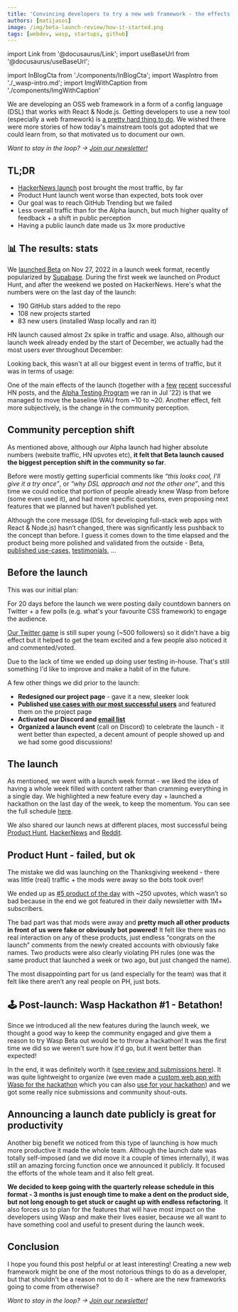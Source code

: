 ```yaml
---
title: 'Convincing developers to try a new web framework - the effects of launching beta'
authors: [matijasos]
image: /img/beta-launch-review/how-it-started.png
tags: [webdev, wasp, startups, github]
---
```


import Link from '@docusaurus/Link';
import useBaseUrl from '@docusaurus/useBaseUrl';

import InBlogCta from './components/InBlogCta';
import WaspIntro from './_wasp-intro.md';
import ImgWithCaption from './components/ImgWithCaption'

<ImgWithCaption alt="Alpha feedback" source="img/beta-launch-review/how-it-started.png" />

We are developing an OSS web framework in a form of a config language (DSL) that works with React & Node.js. Getting developers to use a new tool (especially a web framework) is [a pretty hard thing to do](/blog/2022/09/29/journey-to-1000-gh-stars). We wished there were more stories of how today's mainstream tools got adopted that we could learn from, so that motivated us to document our own.

_Want to stay in the loop? → [Join our newsletter!](/#signup)_

<!--truncate-->

## TL;DR

- [HackerNews launch](https://news.ycombinator.com/item?id=33910997) post brought the most traffic, by far
- Product Hunt launch went worse than expected, bots took over
- Our goal was to reach GitHub Trending but we failed
- Less overall traffic than for the Alpha launch, but much higher quality of feedback + a shift in public perception
- Having a public launch date made us 3x more productive

## 📊 The results: stats

We [launched Beta](/blog/2022/11/29/wasp-beta) on Nov 27, 2022 in a launch week format, recently popularized by [Supabase](https://supabase.com/blog/supabase-how-we-launch). During the first week we launched on Product Hunt, and after the weekend we posted on HackerNews. Here's what the numbers were on the last day of the launch:

- 190 GitHub stars added to the repo
- 108 new projects started
- 83 new users (installed Wasp locally and ran it)

<ImgWithCaption alt="Web visitors during beta launch week" source="img/beta-launch-review/launch-week-visitors.png" />

HN launch caused almost 2x spike in traffic and usage. Also, although our launch week already ended by the start of December, we actually had the most users ever throughout December:

<ImgWithCaption alt="WAU displayed monthly" source="img/beta-launch-review/wau-monthly.png" />

Looking back, this wasn't at all our biggest event in terms of traffic, but it was in terms of usage:

<ImgWithCaption alt="All time stats" source="img/beta-launch-review/all-time-stats.png" />

One of the main effects of the launch (together with a [few](https://news.ycombinator.com/item?id=32098144) [recent](https://news.ycombinator.com/item?id=32566123) successful HN posts, and the [Alpha Testing Program](/blog/2022/11/16/alpha-testing-program-post-mortem) we ran in Jul '22) is that we managed to move the baseline WAU from ~10 to ~20. Another effect, felt more subjectively, is the change in the community perception.

## Community perception shift

As mentioned above, although our Alpha launch had higher absolute numbers (website traffic, HN upvotes etc), **it felt that Beta launch caused the biggest perception shift in the community so far**.

Before were mostly getting superficial comments like _“this looks cool, I’ll give it a try once”_, or _“why DSL approach and not the other one”_, and this time we could notice that portion of people already knew Wasp from before (some even used it), and had more specific questions, even proposing next features that we planned but haven’t published yet.

<ImgWithCaption alt="Beta feedback" source="img/beta-launch-review/beta-feedback.png" />

Although the core message (DSL for developing full-stack web apps with React & Node.js) hasn’t changed, there was significantly less pushback to the concept than before. I guess it comes down to the time elapsed and the product being more polished and validated from the outside - Beta, [published use-cases](/#showcases), [testimonials](/#testimonials), …

## Before the launch

This was our initial plan:

<ImgWithCaption alt="Launch timeline" source="img/beta-launch-review/launch-timeline.png" />

For 20 days before the launch we were posting daily countdown banners on Twitter + a few polls (e.g. what's your favourite CSS framework) to engage the audience.

<ImgWithCaption alt="Examples of pre-launch tweets" source="img/beta-launch-review/prelaunch-tweets.png" />

[Our Twitter game](https://twitter.com/WaspLang) is still super young (~500 followers) so it didn't have a big effect but it helped to get the team excited and a few people also noticed it and commented/voted.

Due to the lack of time we ended up doing user testing in-house. That's still something I'd like to improve and make a habit of in the future.

A few other things we did prior to the launch:

- **Redesigned our project page** - gave it a new, sleeker look
- **Published [use cases with our most successful users](/#showcases)** and featured them on the project page
- **Activated our Discord and [email list](https://us4.campaign-archive.com/?u=8139c7de74df98aa17054b235\&id=1195fce664)**
- **Organized a launch event** (call on Discord) to celebrate the launch - it went better than expected, a decent amount of people showed up and we had some good discussions!

## The launch

As mentioned, we went with a launch week format - we liked the idea of having a whole week filled with content rather than cramming everything in a single day. We highlighted a new feature every day + launched a hackathon on the last day of the week, to keep the momentum. You can see the full schedule [here](/blog/2022/11/26/wasp-beta-launch-week).

<ImgWithCaption alt="Launch week schedule" source="img/beta-launch-review/launch-schedule.png" />

We also shared our launch news at different places, most successful being [Product Hunt](https://www.producthunt.com/products/wasp-lang-alpha#wasp-lang-beta), [HackerNews](https://news.ycombinator.com/item?id=33910997) and [Reddit](https://www.reddit.com/r/javascript/comments/z7xo9t/wasp_dsl_framework_for_building_fullstack_js/).

## Product Hunt - failed, but ok

The mistake we did was launching on the Thanksgiving weekend - there was little (real) traffic + the mods were away so the bots took over!

We ended up as [#5 product of the day](https://www.producthunt.com/products/wasp-lang-alpha#wasp-lang-beta) with ~250 upvotes, which wasn’t so bad because in the end we got featured in their daily newsletter with 1M+ subscribers.

The bad part was that mods were away and **pretty much all other products in front of us were fake or obviously bot powered!** It felt like there was no real interaction on any of these products, just endless “congrats on the launch” comments from the newly created accounts with obviously fake names. Two products were also clearly violating PH rules (one was the same product that launched a week or two ago, but just changed the name).

The most disappointing part for us (and especially for the team) was that it felt like there aren’t any real people on PH, just bots.

## 🕹 Post-launch: Wasp Hackathon #1 - Betathon!

Since we introduced all the new features during the launch week, we thought a good way to keep the community engaged and give them a reason to try Wasp Beta out would be to throw a hackathon! It was the first time we did so we weren't sure how it'd go, but it went better than expected!

<ImgWithCaption alt="Tweet about Betathon - our #1 hackathon!" source="img/beta-launch-review/hackathon-tweet.png" />

In the end, it was definitely worth it ([see review and submissions here](https://wasp.sh/blog/2023/01/11/betathon-review)). It was quite lightweight to organize (we even made a [custom web app with Wasp for the hackathon](https://betathon.wasp.sh/) which you can also [use for your hackathon](https://github.com/vincanger/wasp-betathon)) and we got some really nice submissions and community shout-outs.

## Announcing a launch date publicly is great for productivity

Another big benefit we noticed from this type of launching is how much more productive it made the whole team. Although the launch date was totally self-imposed (and we did move it a couple of times internally), it was still an amazing forcing function once we announced it publicly. It focused the efforts of the whole team and it also felt great.

**We decided to keep going with the quarterly release schedule in this format - 3 months is just enough time to make a dent on the product side, but not long enough to get stuck or caught up with endless refactoring**. It also forces us to plan for the features that will have most impact on the developers using Wasp and make their lives easier, because we all want to have something cool and useful to present during the launch week.

## Conclusion

I hope you found this post helpful or at least interesting! Creating a new web framework might be one of the most notorious things to do as a developer, but that shouldn't be a reason not to do it - where are the new frameworks going to come from otherwise?

_Want to stay in the loop? → [Join our newsletter!](/#signup)_
